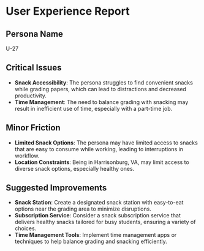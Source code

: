 # User Experience Report

## Persona Name
U-27

## Critical Issues
- **Snack Accessibility**: The persona struggles to find convenient snacks while grading papers, which can lead to distractions and decreased productivity.
- **Time Management**: The need to balance grading with snacking may result in inefficient use of time, especially with a part-time job.

## Minor Friction
- **Limited Snack Options**: The persona may have limited access to snacks that are easy to consume while working, leading to interruptions in workflow.
- **Location Constraints**: Being in Harrisonburg, VA, may limit access to diverse snack options, especially healthy ones.

## Suggested Improvements
- **Snack Station**: Create a designated snack station with easy-to-eat options near the grading area to minimize disruptions.
- **Subscription Service**: Consider a snack subscription service that delivers healthy snacks tailored for busy students, ensuring a variety of choices.
- **Time Management Tools**: Implement time management apps or techniques to help balance grading and snacking efficiently.
